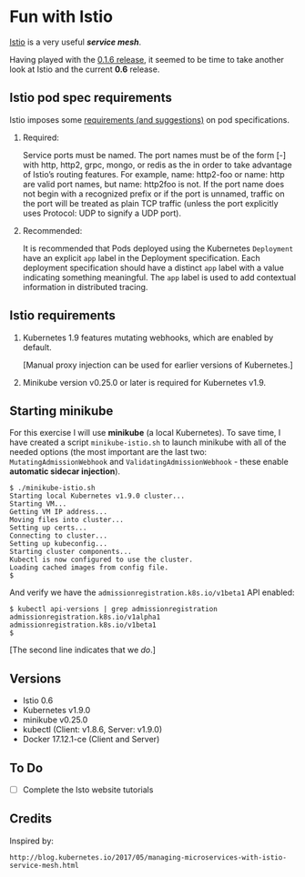 # Fun with Istio

[Istio](https://istio.io/) is a very useful ___service mesh___.

Having played with the [0.1.6 release](https://github.com/mramshaw/istio-ingress-tutorial),
it seemed to be time to take another look at Istio and the current __0.6__ release.


## Istio pod spec requirements

Istio imposes some [requirements (and suggestions)](https://istio.io/docs/setup/kubernetes/sidecar-injection.html)
on pod specifications.

1. Required:

    Service ports must be named. The port names must be of the form
    <protocol>[-<suffix>] with http, http2, grpc, mongo, or redis as
    the <protocol> in order to take advantage of Istio’s routing features.
    For example, name: http2-foo or name: http are valid port names,
    but name: http2foo is not. If the port name does not begin with a
    recognized prefix or if the port is unnamed, traffic on the port
    will be treated as plain TCP traffic (unless the port explicitly
    uses Protocol: UDP to signify a UDP port).

2. Recommended:

    It is recommended that Pods deployed using the Kubernetes `Deployment`
    have an explicit `app` label in the Deployment specification. Each deployment
    specification should have a distinct `app` label with a value indicating
    something meaningful. The `app` label is used to add contextual information
    in distributed tracing.


## Istio requirements

1. Kubernetes 1.9 features mutating webhooks, which are enabled by default.

    [Manual proxy injection can be used for earlier versions of Kubernetes.]

2. Minikube version v0.25.0 or later is required for Kubernetes v1.9.


## Starting minikube

For this exercise I will use __minikube__ (a local Kubernetes). To save time,
I have created a script `minikube-istio.sh` to launch minikube with all of the
needed options (the most important are the last two: `MutatingAdmissionWebhook`
and `ValidatingAdmissionWebhook` - these enable __automatic sidecar injection__).

    $ ./minikube-istio.sh
    Starting local Kubernetes v1.9.0 cluster...
    Starting VM...
    Getting VM IP address...
    Moving files into cluster...
    Setting up certs...
    Connecting to cluster...
    Setting up kubeconfig...
    Starting cluster components...
    Kubectl is now configured to use the cluster.
    Loading cached images from config file.
    $

And verify we have the `admissionregistration.k8s.io/v1beta1` API enabled:

    $ kubectl api-versions | grep admissionregistration
    admissionregistration.k8s.io/v1alpha1
    admissionregistration.k8s.io/v1beta1
    $

[The second line indicates that we *do*.]


## Versions

* Istio 0.6
* Kubernetes v1.9.0
* minikube v0.25.0
* kubectl (Client: v1.8.6, Server: v1.9.0)
* Docker 17.12.1-ce (Client and Server)


## To Do

* [ ] Complete the Isto website tutorials


## Credits

Inspired by:

    http://blog.kubernetes.io/2017/05/managing-microservices-with-istio-service-mesh.html

